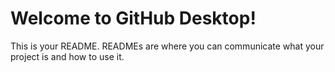 # Welcome to GitHub Desktop!

This is your README. READMEs are where you can communicate what your project is and how to use it.


